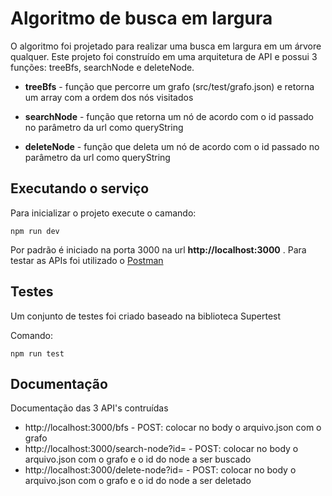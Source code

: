 # Algoritmo de busca em largura

O algoritmo foi projetado para realizar uma busca em largura em um árvore qualquer. Este projeto foi construído em uma arquitetura de API e possui 3 funções: treeBfs, searchNode e deleteNode.

* **treeBfs** - função que percorre um grafo (src/test/grafo.json) e retorna um array com a ordem dos nós visitados 

* **searchNode** - função que retorna um nó de acordo com o id passado no parâmetro da url como queryString

* **deleteNode** - função que deleta um nó de acordo com o id passado no parâmetro da url como queryString

## Executando o serviço

Para inicializar o projeto execute o camando:

```
npm run dev
```

Por padrão é iniciado na porta 3000 na url **http://localhost:3000** . Para testar as APIs foi utilizado o [Postman](https://www.getpostman.com/)

## Testes

Um conjunto de testes foi criado baseado na biblioteca Supertest

Comando:

```
npm run test
```

## Documentação

Documentação das 3 API's contruídas

* http://localhost:3000/bfs - POST: colocar no body o arquivo.json com o grafo
* http://localhost:3000/search-node?id= - POST: colocar no body o arquivo.json com o grafo e o id do node a ser buscado
* http://localhost:3000/delete-node?id= - POST: colocar no body o arquivo.json com o grafo e o id do node a ser deletado
